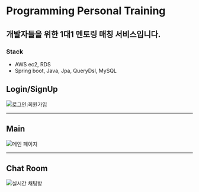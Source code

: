 # Programming Personal Training
개발자들을 위한 1대1 멘토링 매칭 서비스입니다.
---
### Stack
- AWS ec2, RDS
- Spring boot, Java, Jpa, QueryDsl, MySQL

## Login/SignUp

![로그인:회원가입 ](https://github.com/JiwonKKang/PPT-web-project-back/assets/128073698/23534e39-44a6-4d5e-9d2e-63c670a1e27e)

<hr>

## Main 

![메인 페이지](https://github.com/JiwonKKang/PPT-web-project-back/assets/128073698/4d6c2f9c-46d8-4e4b-b6d3-83fdfaabb0e7)

<hr>

## Chat Room
![실시간 채팅방](https://github.com/JiwonKKang/PPT-web-project-back/assets/128073698/46ef7a1d-6850-4f8d-a5a4-1393024fb8fa)

